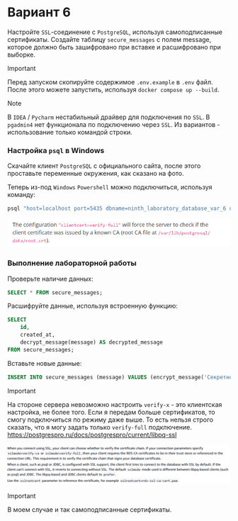 # Вариант 6

Настройте `SSL`-соединение с `PostgreSQL`, используя самоподписанные сертификаты. Создайте таблицу
`secure_messages` с полем message, которое должно быть зашифровано при вставке и расшифровано при выборке.

> [!IMPORTANT]
> Перед запуском скопируйте содержимое `.env.example` в `.env` файл. 
> После этого можете запустить, используя `docker compose up --build`.

> [!NOTE]
> В `IDEA` / `Pycharm` нестабильный драйвер для подключения по `SSL`. 
> В `pgadmin4` нет функционала по подключению через `SSL`.
> Из вариантов - использование только командой строки. 

### Настройка `psql` в Windows

Скачайте клиент `PostgreSQL` с официального сайта, после этого проставьте переменные окружения, как сказано на фото.

Теперь из-под `Windows` `Powershell` можно подключиться, используя команду: 

```bash
psql "host=localhost port=5435 dbname=ninth_laboratory_database_var_6 user=user2 sslmode=verify-full sslrootcert=certs/ca.pem sslcert=certs/client-cert.pem sslkey=certs/client-key.pem"
```

![img.png](images/2.png)

### Выполнение лабораторной работы

Проверьте наличие данных:

```sql
SELECT * FROM secure_messages;
```

Расшифруйте данные, используя встроенную функцию:

```sql
SELECT 
    id, 
    created_at, 
    decrypt_message(message) AS decrypted_message
FROM secure_messages;
```

Вставьте новые данные:

```sql
INSERT INTO secure_messages (message) VALUES (encrypt_message('Секретное сообщение 2'));
```

> [!IMPORTANT]
> На стороне сервера невозможно настроить `verify-x` - это клиентская настройка, не более того. 
> Если я передам больше сертификатов, то смогу подключиться по режиму даже выше. То есть нельзя строго сказать,
> что я могу задать только `verify-full` подключение. 
> https://postgrespro.ru/docs/postgrespro/current/libpq-ssl

![img.png](images/3.png)

> [!IMPORTANT]
> В моем случае и так самоподписанные сертификаты. 